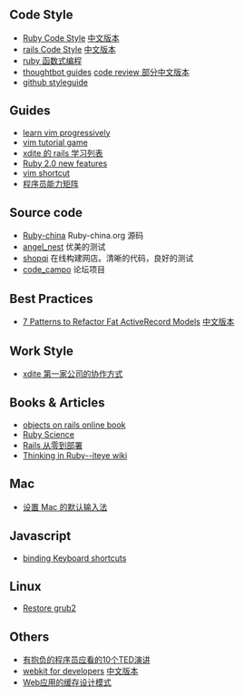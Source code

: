 ## Code Style

* [Ruby Code Style](https://github.com/bbatsov/ruby-style-guide)  [中文版本](http://ruby-china.org/wiki/coding-style)
* [rails Code Style](https://github.com/JuanitoFatas/rails-style-guide) [中文版本](https://github.com/JuanitoFatas/rails-style-guide/blob/master/README-zhCN.md)
* [ruby 函数式编程](https://github.com/JuanitoFatas/Ruby-Functional-Programming/blob/master/RADME-zhCN.md)
* [thoughtbot guides](https://github.com/thoughtbot/guides) [code review 部分中文版本](http://www.oschina.net/news/38067/github-code-review)
* [github styleguide](https://github.com/styleguide)

## Guides

* [learn vim progressively](http://yannesposito.com/Scratch/en/blog/Learn-Vim-Progressively/)
* [vim tutorial game](http://www.openvim.com/tutorial.html)
* [xdite 的 rails 学习列表](http://blog.xdite.net/posts/2013/01/30/2013-reading-list/)
* [Ruby 2.0 new features](https://github.com/marcandre/ruby/blob/news/NEWS.rdoc)
* [vim shortcut](http://walking-without-crutches.heroku.com/image/images/vi-vim-cheat-sheet.png)
* [程序员能力矩阵](http://static.icybear.net/%5BCN%5DProgrammer%20competency%20matrix.htm)

## Source code

* [Ruby-china](https://github.com/ruby-china/ruby-china) Ruby-china.org 源码
* [angel_nest](https://github.com/fredwu/angel_nest) 优美的测试
* [shopqi](https://github.com/saberma/shopqi) 在线构建网店。清晰的代码，良好的测试
* [code_campo](https://github.com/chloerei/code_campo) 论坛项目

## Best Practices

* [7 Patterns to Refactor Fat ActiveRecord Models](http://blog.codeclimate.com/blog/2012/10/17/7-ways-to-decompose-fat-activerecord-models/)  [中文版本](https://github.com/zlx/userful_article/blob/master/best_practices/7_patterns_to_refactor_fat_ActiveRecord_Models.md)


## Work Style

* [xdite 第一家公司的协作方式](http://ihower.tw/blog/archives/2369/)


## Books & Articles

* [objects on rails online book](http://objectsonrails.com/)
* [Ruby Science](https://learn.thoughtbot.com/products/13)
* [Rails 从零到部署](http://about.ac/rails-tutorial-2nd-cn/chapter1.html)
* [Thinking in Ruby--iteye wiki](http://thinkinginruby.group.iteye.com/group/wiki)

## Mac
* [设置 Mac 的默认输入法](http://reviews.cnet.com/8301-13727_7-57453176-263/managing-input-methods-in-os-x/)


## Javascript
* [binding Keyboard shortcuts](http://www.openjs.com/scripts/events/keyboard_shortcuts/)

## Linux
* [Restore grub2](http://wiki.sabayonlinux.org/index.php?title=HOWTO:_Restore_Grub2)

## Others

* [有抱负的程序员应看的10个TED演讲](http://blog.jobbole.com/33797/)
* [webkit for developers](http://paulirish.com/2013/webkit-for-developers/) [中文版本](http://ued.taobao.com/blog/2013/03/webkit-for-developers/)
* [Web应用的缓存设计模式](http://robbinfan.com/blog/38/orm-cache-sumup)
